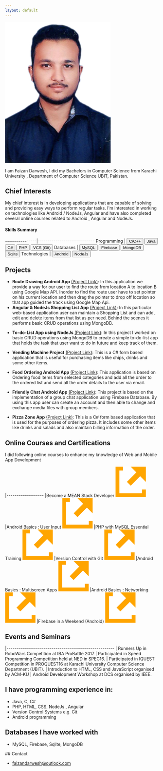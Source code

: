 ```yaml
---
layout: default
---
```


<img class="profile-picture" src="faizan.jpg">

I am Faizan Darwesh, I did my Bachelors in Computer Science from Karachi University , Department of Computer Science UBIT, Pakistan.

## Chief Interests

My chief interest is in developing applications that are capable of solving and providing easy ways to perform regular tasks.
I'm interested in working on technologies like Android / NodeJs, Angular and have also completed several online courses related to Android , Angular and NodeJs.
<!--  ----------------|-----------------------------
Research Areas  | <button class="skill-badge-green">Computer Vision</button> <button class="skill-badge-green">Artificial Intelligence</button> <button class="skill-badge-green">Machine Learning</button> <button class="skill-badge-green">Deep Learning</button>
-->
#### Skills Summary

----------------|-----------------------------
Programming     | <button class="skill-badge-blue">C/C++</button> <button class="skill-badge-blue">Java</button> <button class="skill-badge-blue">C#</button> <button class="skill-badge-blue">PHP</button> <button class="skill-badge-blue">VCS (Git)</button>
 Databases       | <button class="skill-badge-blue">MySQL</button> <button class="skill-badge-blue">Firebase</button> <button class="skill-badge-blue">MongoDB</button> <button class="skill-badge-blue">Sqlite</button>
Technologies        | <button class="skill-badge-green">Android</button> <button class="skill-badge-gree">NodeJs</button>
<!--<button class="skill-badge-blue">Apache Flume</button> <button class="skill-badge-blue">Apache Hive</button>
-->
## Projects
<!--### TU Kaiserslautern / German Research Center for AI, Kaiserslautern, Germany
<img style="width: 170px; height: 50px;" src="./images/tu_kaiserslautern.png">
<img style="width: 170px; height: 50px;" src="./images/dfki.jpg">

<span class="jobposition">Research Intern (June 2016 - August 2016)</span>

---
In German, Deutsches Forschungszentrum für Künstliche Intelligenz

Internship supervisors:
- Dr. Prof. h.c. Andreas Dengel ([TU KL](http://agd.informatik.uni-kl.de/team/lehre/prof-dr-prof-hc-andreas-dengel/) / [DFKI](https://www.dfki.de/web/kontakt/mitarbeiter?uid=ande00) / [Google Scholar](https://scholar.google.com/citations?user=p3YP0DMAAAAJ&hl=en))
- Dr-Ing. Syed Saqib Bukhari ([TU KL](http://agd.informatik.uni-kl.de/team/lehre/dr-saquib-bukhari/) / [DFKI](http://dfki.de/~bukhari/) / [Google Scholar](https://scholar.google.com/citations?user=q3ecbfMAAAAJ&hl=en))

This internship was part of Smart Agriculture project collaboration between NED University (Pakistan) and DFKI (Germany). During this internship I learned how AI and ML is being used at DFKI to solve many different problems in fields like agriculture, farming, smart books/learning, document understanding and segmentation.

<img style="width: 340px; height: 255px;" src="./images/me_kl.jpg">

As part of my project study, I gave following 2 presentations:

[Commercial and Research Landscape for Smart Irrigation Systems](https://www.slideshare.net/MuhammadYaseenAftab1/commercial-research-landscape-for-smart-irrigation-systems) - Presented as part of an initial project study at DFKI.

[Smart Irrigation Systems - Hardware Architecture](https://www.slideshare.net/MuhammadYaseenAftab1/smart-irrigation-system-hardware-architecture-for-warm-project) - A presentation I gave at 10th Workshop on Field and Assistive Robotics [(WFAR 10)](https://agrosy.informatik.uni-kl.de/en/conferences/wfar/wfar10/) at Schloss Dagstuhl in Wadern, Germany.

### Research Center for AI, NED University

<img style="width: 90px; height: 60px;" src="./images/rcai.jpg">
<img style="width: 90px; height: 60px;" src="./images/ned.png">

<span class="jobposition">Research Student (June 2015 - December 2016)</span>

---

Supervisor: Dr. Muhammad Khurram ([NED UET](http://www.neduet.edu.pk/cise/mkhurram.html) / [RCAI](http://rcai.pk/ResearchCenterAI/ourteam/director.html))

I was among the first members of newly formed RCAI established at NED University. At RCAI I worked mainly on projects leveraging the Internet of Things (IoT) technology.
-->
* **Route Drawing Android App** [(Project Link)](https://github.com/faizandarwesh/CG-Project): In this application we provide a way for our user to find the route from location A to location B using Google Map API. Inorder to find the route user have to set pointer on his current location and then drag the pointer to drop off location so that app guided the track using Google Map Api.
* **Angular & NodeJs Shopping List App** [(Project Link)](https://github.com/faizandarwesh/NodeJs-Shopping-List-App): In this particular web-based application user can maintain a Shopping List and can add, edit and delete items from that list as per need. Behind the scenes it performs basic CRUD operations using MongoDB.

<!--
<img style="width: 340px; height: 255px;" src="./images/warehouse_device.png">

[Blog Post](https://yaseenx.wordpress.com/2016/06/11/presenting-my-paper-at-1st-ieec-conference/) about project

Project presentation: [A Smart Safety Gadget for Avoiding Accidents in Warehouse Environment](https://www.slideshare.net/MuhammadYaseenAftab1/a-smart-safety-gadget-for-avoiding-accidents-in-warehouse-environment)
-->


* **To-do-List App using NodeJs** [(Project Link)](https://github.com/faizandarwesh/To-do-List-App-using-Node-js): In this project I worked on basic CRUD operations using MongoDB to create a simple to-do-list app that holds the task that user want to do in future and keep track of them.


* **Vending Machine Project** [(Project Link)](https://github.com/faizandarwesh/To-do-List-App-using-Node-js): This is a C# form based application that is useful for purchasing items like chips, drinks and some other items.


* **Food Ordering Android App** [(Project Link)](https://github.com/faizandarwesh/To-do-List-App-using-Node-js): This application is based on Ordering food items from selected categories and add all the order to the ordered list and send all the order details to the user via email.


* **Friendly Chat Android App** [(Project Link)](https://github.com/faizandarwesh/To-do-List-App-using-Node-js): This project is based on the implementation of a group chat application using Firebase Database. By using this app user can create an account and then able to change and exchange media files with group members.

* **Pizza Zone App** [(Project Link)](https://github.com/faizandarwesh/Pizza-Project): This is a C# form based application that is used for the purposes of ordering pizza. It includes some other items like drinks and salads and also maintain billing information of the order.  

<!--<img style="width: 340px; height: 255px;" src="./images/oxi_pres.jpg">-->

<!-- ## Work Experience

### PureVPN (via Disrupt Ventures)

<img style="width: 170px; height: 50px;" src="./images/gaditek.jpg">
<img style="width: 170px; height: 50px;" src="./images/pure_vpn.png">

<span class="jobposition">Machine Learning Engineer (December 2016 - Present)</span>

---
Achievements:

* Deployment of company's first Apache Spark cluster
* Deployment of company's first Apache Hadoop cluster
* Architecting company's first Machine Learning pipeline

Problems I have worked with:

* Customer churn
Identifying the reasons of churn
Support marketing teams in designing targeted campaigns based on data driven insights
Predict customers that are more likely to churn
A consistent and company-wide accepted measure of churn.

* Infrastructure health, and capacity planning
In this project I worked on development and deployment of data ingestion and storage pipeline. Collection and robust, scalable storage of machine generated metrics of a global network. The data was then used for monitoring the health of global IT infrastructure. Aid in scheduled load and capacity planning. This also reduced the manual effort of gathering data and compiling hefty reports, and increased accuracy and visibility.

<!-- ### Electronics Design Center, NED University

<span class="jobposition">Research Student (January 2015 - April 2015)</span>

---

Smart Doorbell

In Electronics Design Center I was responsible for:  

* Hardware-Software interfacing, testing, and debugging.
* Software development for Embedded Systems  
-->
<!-- ### Hyphen Consultancy

<span class="jobposition">Freelance Remote Web Developer (August 2012 - October 2014)</span>

---

As a freelancer with Hyphen Consultancy I worked on:  
Database driven Web Applications (Primarily PHP and MySQL, occasionally ASP.Net and MS SQL Server)
Rich Internet Applications using Google Web Toolkit (Java)
-->
## Online Courses and Certifications

I did following online courses to enhance my knowledge of Web and Mobile App Development

|-------------------
|Become a MEAN Stack Developer <a class="ext-link-a" href="https://www.udemy.com/become-a-mean-stack-developer-mongodb-expressangularnode/learn/v4/overview"><img class="ext-link-img" src="./images/ext-link.png" /></a>
|Android Basics : User Input <a class="ext-link-a" href="https://classroom.udacity.com/courses/ud837"><img class="ext-link-img" src="./images/ext-link.png" /></a>
|PHP with MySQL Essential Training <a class="ext-link-a" href="https://www.lynda.com/PHP-tutorials/PHP-MySQL-Essential-Training-1-Basics/587674-2.html?srchtrk=index%3a1%0alinktypeid%3a2%0aq%3aphp+mysql%0apage%3a1%0as%3arelevance%0asa%3atrue%0aproducttypeid%3a2"><img class="ext-link-img" src="./images/ext-link.png" /></a>
|Version Control with Git <a class="ext-link-a" href="https://classroom.udacity.com/courses/ud123"><img class="ext-link-img" src="./images/ext-link.png" /></a>
|Android Basics : Multiscreen Apps <a class="ext-link-a" href="https://classroom.udacity.com/courses/ud839"><img class="ext-link-img" src="./images/ext-link.png" /></a>
|Android Basics : Networking <a class="ext-link-a" href="https://classroom.udacity.com/courses/ud843"><img class="ext-link-img" src="./images/ext-link.png" /></a>
|Firebase in a Weekend (Android) <a class="ext-link-a" href="https://classroom.udacity.com/courses/ud0352"><img class="ext-link-img" src="./images/ext-link.png" /></a>

## Events and Seminars

|-------------------------------------------------------
| Runners Up in RoboWars Competition at IBA ProBattle 2017
| Participated in Speed Programming Competition held at NED in SPEC16.
| Participated in IQUEST Competition in PROQUEST16 at Karachi University Computer Science Department (UBIT).
| Introduction to HTML, CSS and JavaScript organised by ACM-KU
| Android Development Workshop at DCS organised by IEEE.

## I have programming experience in:

* Java, C, C#
* PHP, HTML, CSS, NodeJs , Angular
* Version Control Systems e.g. Git
* Android programming

## Databases I have worked with

* MySQL, Firebase, Sqlite, MongoDB

<!-- ## Other Interests

* History (Contemporary, Medieval, Antiquity)
* Philosophy
* Amateur Astronomy, [Astronomy Society](https://www.facebook.com/KarachiAstronomy/)
* Literature, Reading ([2016](https://yaseenx.wordpress.com/2017/01/21/what-i-read-in-2016/), [2017](https://yaseenx.wordpress.com/2018/02/11/what-i-read-in-2017/)), Writing ([Blog](http://yaseenx.wordpress.com))
-->
<a name="contact" />
## Contact

* faizandarwesh@outlook.com
<!--* [@nisaydhm](twitter.com/nisaydhm)
-->
